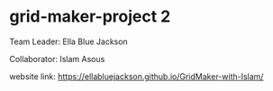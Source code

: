 # grid-maker-project 2
Team Leader: Ella Blue Jackson

Collaborator: Islam Asous

website link: https://ellabluejackson.github.io/GridMaker-with-Islam/

